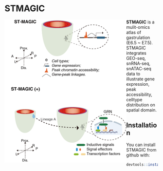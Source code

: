 # STMAGIC
<p><img src="figure/STMAGIC_readme.png" width="400px" align="left"></p> 

**STMAGIC** is a mulit-omics atlas of gastrulation (E6.5 ~ E7.5). STMAGIC integrates GEO-seq, snRNA-seq, snATAC-seq data
to illustrate gene expression, peak accessibility, celltype distribution on spatial domain.

## Installation
You can install STMAGIC from github with:
```R
devtools::install_github('xiebb7/STMAGIC')
```
